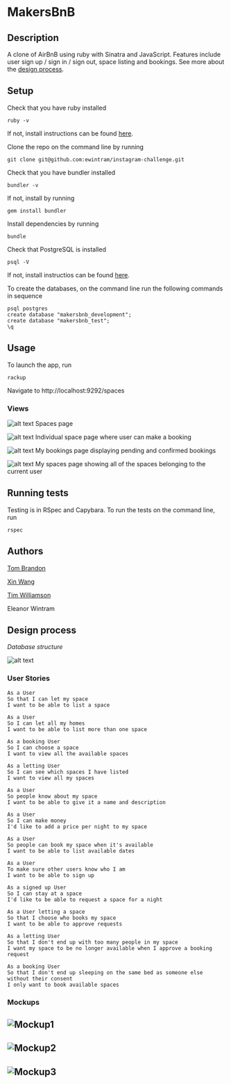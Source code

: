 # MakersBnB


## Description

A clone of AirBnB using ruby with Sinatra and JavaScript. Features include user sign up / sign in / sign out, space listing and bookings. See more about the [design process](#design-process).


## Setup

Check that you have ruby installed

`ruby -v`

If not, install instructions can be found [here](https://www.ruby-lang.org/en/documentation/installation/).

Clone the repo on the command line by running

`git clone git@github.com:ewintram/instagram-challenge.git`

Check that you have bundler installed

`bundler -v`

If not, install by running

`gem install bundler`

Install dependencies by running

`bundle`

Check that PostgreSQL is installed

`psql -V`

If not, install instructios can be found [here](https://www.postgresql.org/download/).

To create the databases, on the command line run the following commands in sequence

```
psql postgres
create database "makersbnb_development";
create database "makersbnb_test";
\q
```


## Usage

To launch the app, run

`rackup`

Navigate to http://localhost:9292/spaces

### Views

![alt text](/images/index.png "Spaces page")
Spaces page

![alt text](/images/make-a-booking.png "Space page with booking")
Individual space page where user can make a booking

![alt text](/images/my-bookings.png "My bookings page")
My bookings page displaying pending and confirmed bookings

![alt text](/images/my-spaces.png "My spaces page")
My spaces page showing all of the spaces belonging to the current user

## Running tests

Testing is in RSpec and Capybara. To run the tests on the command line, run

`rspec`


## Authors

[Tom Brandon](https://github.com/Mnargh)

[Xin Wang](https://github.com/Xin00163)

[Tim Williamson](https://github.com/Le5tes)

Eleanor Wintram

## Design process

*Database structure*

![alt text](images/makersbnb_database_tables.png "database tables")

### User Stories

```
As a User
So that I can let my space
I want to be able to list a space
```

```
As a User
So I can let all my homes
I want to be able to list more than one space
```

```
As a booking User
So I can choose a space
I want to view all the available spaces
```

```
As a letting User
So I can see which spaces I have listed
I want to view all my spaces
```

```
As a User
So people know about my space
I want to be able to give it a name and description
```

```
As a User
So I can make money
I'd like to add a price per night to my space
```

```
As a User
So people can book my space when it's available
I want to be able to list available dates
```

```
As a User
To make sure other users know who I am
I want to be able to sign up
```

```
As a signed up User
So I can stay at a space
I'd like to be able to request a space for a night
```

```
As a User letting a space
So that I choose who books my space
I want to be able to approve requests
```

```
As a letting User
So that I don't end up with too many people in my space
I want my space to be no longer available when I approve a booking request
```

```
As a booking User
So that I don't end up sleeping on the same bed as someone else without their consent
I only want to book available spaces

```
### Mockups


## ![Mockup1](https://i.imgur.com/PfJRvtw.jpg)
## ![Mockup2](https://i.imgur.com/rQlV1LM.jpg)
## ![Mockup3](https://i.imgur.com/L9Uvlrh.jpg)
